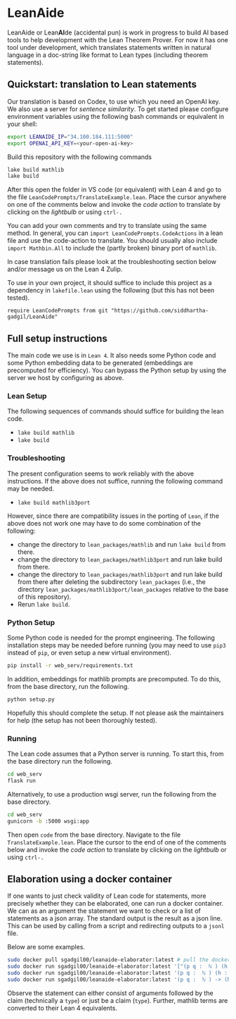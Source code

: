 # LeanAide 

LeanAide or Lean**AI**de (accidental pun) is work in progress to build AI based tools to help development with the Lean Theorem Prover. For now it has one tool under development, which translates statements written in natural language in a doc-string like format to Lean types (including theorem statements).

## Quickstart: translation to Lean statements

Our translation is based on Codex, to use which you need an OpenAI key. We also use a server for _sentence similarity_. To get started please configure environment variables using the following bash commands or equivalent in your shell:

```bash
export LEANAIDE_IP="34.100.184.111:5000"
export OPENAI_API_KEY=<your-open-ai-key>
```

Build this repository with the following commands

```bash
lake build mathlib
lake build
```

After this open the folder in VS code (or equivalent) with Lean 4 and go to the file `LeanCodePrompts/TranslateExample.lean`. Place the cursor anywhere on one of the comments below and invoke the _code action_ to translate by clicking on the _lightbulb_ or using `ctrl-.`

You can add your own comments and try to translate using the same method. In general, you can `import LeanCodePrompts.CodeActions` in a lean file and use the code-action to translate. You should usually also include `import Mathbin.All` to include the (partly broken) binary port of `mathlib`. 

In case translation fails please look at the troubleshooting section below and/or message us on the Lean 4 Zulip.

To use in your own project, it should suffice to include this project as a dependency in `lakefile.lean` using the following (but this has not been tested).

```lean
require LeanCodePrompts from git "https://github.com/siddhartha-gadgil/LeanAide"
```

## Full setup instructions

The main code we use is in `Lean 4`. It also needs some Python code and some Python embedding data to be generated (embeddings are precomputed for efficiency). You can bypass the Python setup by using the server we host by configuring as above.

### Lean Setup

The following sequences of commands should suffice for building the lean code.

* `lake build mathlib`
* `lake build`

### Troubleshooting

The present configuration seems to work reliably with the above instructions. If the above does not suffice, running the following command may be needed.

* `lake build mathlib3port`

However, since there are compatibility issues in the porting of `Lean`, if the above does not work one may have to do some combination of the following:

* change the directory to `lean_packages/mathlib` and run `lake build` from there.
* change the directory to `lean_packages/mathlib3port` and run lake build from there.
* change the directory to `lean_packages/mathlib3port` and run lake build from there after deleting the subdirectory `lean_packages` (i.e., the directory `lean_packages/mathlib3port/lean_packages` relative to the base of this repository).
* Rerun `lake build`.

### Python Setup

Some Python code is needed for the prompt engineering. The following installation steps may be needed before running (you may need to use `pip3` instead of `pip`, or even setup a new virtual environment).

```bash
pip install -r web_serv/requirements.txt
```

In addition, embeddings for mathlib prompts are precomputed. To do this, from the base directory, run the following.

```bash
python setup.py
```

Hopefully this should complete the setup. If not please ask the maintainers for help (the setup has not been thoroughly tested).

### Running

The Lean code assumes that a Python server is running. To start this, from the base directory run the following.

```bash
cd web_serv
flask run
```

Alternatively, to use a production wsgi server, run the following from the base directory.

```bash
cd web_serv
gunicorn -b :5000 wsgi:app
```


Then open `code` from the base directory. Navigate to the file `TranslateExample.lean`. Place the cursor to the end of one of the comments below and invoke the _code action_ to translate by clicking on the _lightbulb_ or using `ctrl-.`

## Elaboration using a docker container

If one wants to just check validity of Lean code for statements, more precisely whether they can be elaborated, one can run a docker container. We can as an argument the statement we want to check or a list of statements as a json array. The standard output is the result as a json line. This can be used by calling from a script and redirecting outputs to a `jsonl` file.

Below are some examples.

```bash
sudo docker pull sgadgil00/leanaide-elaborator:latest # pull the docker image
sudo docker run sgadgil00/leanaide-elaborator:latest '["(p q :  ℕ ) (h : nat.prime  p) : p = q", "(p q: ℕ) : p = q", "(p: ℕ): is_silly p"]'
sudo docker run sgadgil00/leanaide-elaborator:latest '(p q :  ℕ ) (h : nat.prime  p) : p = q'
sudo docker run sgadgil00/leanaide-elaborator:latest '(p q :  ℕ ) -> (h : nat.prime  p) -> p = q'
```

Observe the statement can either consist of arguments followed by the claim (technically a `type`) or just be a claim (`type`). Further, mathlib terms are converted to their Lean 4 equivalents.